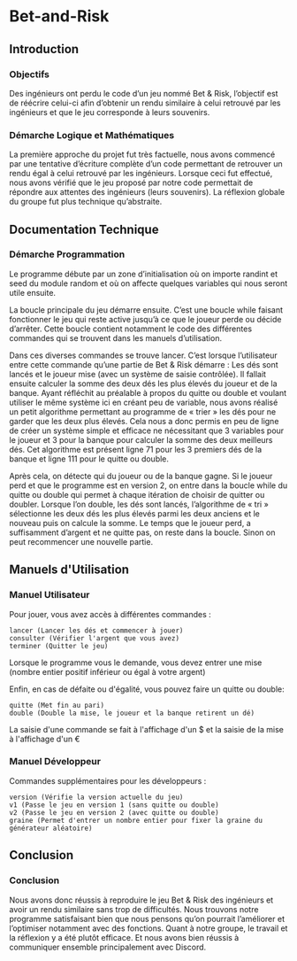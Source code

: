 # Bet-and-Risk #

## Introduction ##

### Objectifs ###

Des ingénieurs ont perdu le code d’un jeu nommé Bet & Risk, l’objectif est de réécrire celui-ci afin d’obtenir un rendu similaire à celui retrouvé par les ingénieurs et que le jeu corresponde à leurs souvenirs.

### Démarche Logique et Mathématiques ###

La première approche du projet fut très factuelle, nous avons commencé par une tentative d’écriture complète d’un code permettant de retrouver un rendu égal à celui retrouvé par les ingénieurs. Lorsque ceci fut effectué, nous avons vérifié que le jeu proposé par notre code permettait de répondre aux attentes des ingénieurs (leurs souvenirs). La réflexion globale du groupe fut plus technique qu’abstraite.

## Documentation Technique ##

### Démarche Programmation ###

Le programme débute par un zone d’initialisation où on importe randint et seed du module random et où on affecte quelques variables qui nous seront utile ensuite.

La boucle principale du jeu démarre ensuite. C’est une boucle while faisant fonctionner le jeu qui reste active jusqu’à ce que le joueur perde ou décide d’arrêter. Cette boucle contient notamment le code des différentes commandes qui se trouvent dans les manuels d’utilisation.

Dans ces diverses commandes se trouve lancer. C’est lorsque l’utilisateur entre cette commande qu’une partie de Bet & Risk démarre : Les dés sont lancés et le joueur mise (avec un système de saisie contrôlée).
Il fallait ensuite calculer la somme des deux dés les plus élevés du joueur et de la banque. Ayant réfléchit au préalable à propos du quitte ou double et voulant utiliser le même système ici en créant peu de variable, nous avons réalisé un petit algorithme permettant au programme de « trier » les dés pour ne garder que les deux plus élevés. Cela nous a donc permis en peu de ligne de créer un système simple et efficace ne nécessitant que 3 variables pour le joueur et 3 pour la banque pour calculer la somme des deux meilleurs dés. Cet algorithme est présent ligne 71 pour les 3 premiers dés de la banque et ligne 111 pour le quitte ou double.

Après cela, on détecte qui du joueur ou de la banque gagne. Si le joueur perd et que le programme est en version 2, on entre dans la boucle while du quitte ou double qui permet à chaque itération de choisir de quitter ou doubler. Lorsque l’on double, les dés sont lancés, l’algorithme de « tri » sélectionne les deux dés les plus élevés parmi les deux anciens et le nouveau puis on calcule la somme. Le temps que le joueur perd, a suffisamment d’argent et ne quitte pas, on reste dans la boucle. Sinon on peut recommencer une nouvelle partie.

## Manuels d'Utilisation ##

### Manuel Utilisateur ###

Pour jouer, vous avez accès à différentes commandes :

    lancer (Lancer les dés et commencer à jouer)
    consulter (Vérifier l'argent que vous avez)
    terminer (Quitter le jeu)
    
Lorsque le programme vous le demande, vous devez entrer une mise (nombre entier positif inférieur ou égal à votre argent)

Enfin, en cas de défaite ou d'égalité, vous pouvez faire un quitte ou double:

    quitte (Met fin au pari)
    double (Double la mise, le joueur et la banque retirent un dé)
    
La saisie d'une commande se fait à l'affichage d'un $ et la saisie de la mise à l'affichage d'un €

### Manuel Développeur ###

Commandes supplémentaires pour les développeurs :

    version (Vérifie la version actuelle du jeu)
    v1 (Passe le jeu en version 1 (sans quitte ou double)
    v2 (Passe le jeu en version 2 (avec quitte ou double)
    graine (Permet d'entrer un nombre entier pour fixer la graine du générateur aléatoire)

## Conclusion ##

### Conclusion ###

Nous avons donc réussis à reproduire le jeu Bet & Risk des ingénieurs et avoir un rendu similaire sans trop de difficultés. Nous trouvons notre programme satisfaisant bien que nous pensons qu’on pourrait l’améliorer et l’optimiser notamment avec des fonctions.
Quant à notre groupe, le travail et la réflexion y a été plutôt efficace. Et nous avons bien réussis à communiquer ensemble principalement avec Discord.
